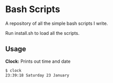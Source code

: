 # Bash Scripts
A repository of all the simple bash scripts I write. 

Run install.sh to load all the scripts. 

## Usage

**Clock:** Prints out time and date
~~~bash
$ clock
23:39:18 Saturday 23 January
~~~
